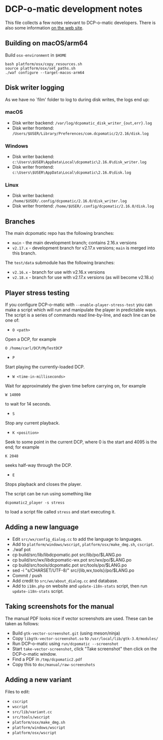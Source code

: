 # DCP-o-matic development notes

This file collects a few notes relevant to DCP-o-matic developers.  There is also some information
[on the web site](https://dcpomatic.com/development).


## Building on macOS/arm64

Build `osx-environment` in `$HOME`
```
bash platform/osx/copy_resources.sh
source platform/osx/set_paths.sh
./waf configure --target-macos-arm64
```


## Disk writer logging

As we have no `film' folder to log to during disk writes, the logs end up:

### macOS

* Disk writer backend: `/var/log/dcpomatic_disk_writer_{out,err}.log`
* Disk writer frontend: `/Users/$USER/Library/Preferences/com.dcpomatic/2/2.16/disk.log`

### Windows

* Disk writer backend: `c:\Users\$USER\AppData\Local\dcpomatic\2.16.0\disk_writer.log`
* Disk writer frontend: `c:\Users\$USER\AppData\Local\dcpomatic\2.16.0\disk.log`

### Linux

* Disk writer backend: `/home/$USER/.config/dcpomatic/2.16.0/disk_writer.log`
* Disk writer frontend: `/home/$USER/.config/dcpomatic/2.16.0/disk.log`


## Branches

The main dcpomatic repo has the following branches:

* `main` - the main development branch; contains 2.16.x versions
* `v2.17.x` - development branch for v2.17.x versions; `main` is merged into this branch.

The `test/data` submodule has the following branches:

* `v2.16.x` - branch for use with v2.16.x versions
* `v2.18.x` - branch for use with v2.17.x versions (as will become v2.18.x)


## Player stress testing

If you configure DCP-o-matic with `--enable-player-stress-test` you can make a script which
will run and manipulate the player in predictable ways.  The script is a series of commands
read line-by-line, and each line can be one of:

* `O <path>`

Open a DCP, for example

```O /home/carl/DCP/MyTestDCP```

* `P`

Start playing the currently-loaded DCP.

* `W <time-in-milliseconds>`

Wait for approximately the given time before carrying on, for example

```W 14000```

to wait for 14 seconds.

* `S`

Stop any current playback.

* `K <position>`

Seek to some point in the current DCP, where 0 is the start and 4095 is the end; for example

```K 2048```

seeks half-way through the DCP.

* `E`

Stops playback and closes the player.

The script can be run using something like

```dcpomatic2_player -s stress```

to load a script file called `stress` and start executing it.


## Adding a new language

- Edit `src/wx/config_dialog.cc` to add the language to languages.
- Add to `platform/windows/wscript`, `platform/osx/make_dmg.sh`, `cscript`.
- ./waf pot
- cp build/src/lib/libdcpomatic.pot src/lib/po/$LANG.po
- cp build/src/wx/libdcpomatic-wx.pot src/wx/po/$LANG.po
- cp build/src/tools/dcpomatic.pot src/tools/po/$LANG.po
- sed -i "s/CHARSET/UTF-8/" src/{lib,wx,tools}/po/$LANG.po
- Commit / push
- Add credit to `src/wx/about_dialog.cc` and database.
- Add to `i18n.php` on website and `update-i18n-stats` script, then run `update-i18n-stats` script.


## Taking screenshots for the manual

The manual PDF looks nice if vector screenshots are used.  These can be taken as follows:

- Build `gtk-vector-screenshot.git` (using meson/ninja)
- Copy `libgtk-vector-screenshot.so` to `/usr/local/lib/gtk-3.0/modules/`
- Run DCP-o-matic using `run/dcpomatic --screenshot`
- Start `take-vector-screenshot`, click "Take screenshot" then click on the DCP-o-matic window.
- Find a PDF in `/tmp/dcpomatic2.pdf`
- Copy this to `doc/manual/raw-screenshots` 


## Adding a new variant

Files to edit:
- `cscript`
- `wscript`
- `src/lib/variant.cc`
- `src/tools/wscript`
- `platform/osx/make_dmg.sh`
- `platform/windows/wscript`
- `platform/osx/wscript`

